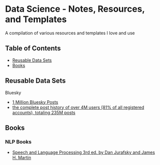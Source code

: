 # Data Science - Notes, Resources, and Templates

A compilation of various resources and templates I love and use

## Table of Contents
* [Reusable Data Sets](#reusable-data-sets)
* [Books](#Books)

## Reusable Data Sets

Bluesky
* [1 Million Bluesky Posts](https://huggingface.co/datasets/noteuclaise/bluesky_1M_metaposts)
* [the complete post history of over 4M users (81% of all registered accounts), totaling 235M posts](https://zenodo.org/records/11082879)

## Books

### NLP Books
* [Speech and Language Processing 3rd ed. by Dan Jurafsky and James H. Martin](https://web.stanford.edu/~jurafsky/slp3/)

